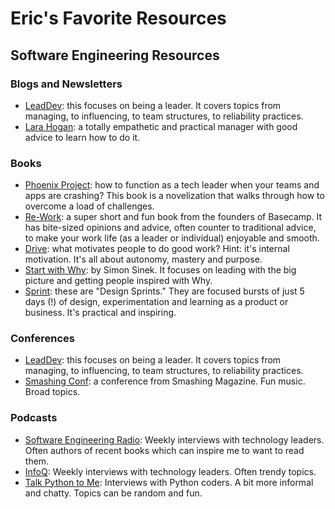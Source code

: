 # Eric's Favorite Resources

## Software Engineering Resources

### Blogs and Newsletters
- [LeadDev](https://leaddev.com/): this focuses on being a leader. It covers topics from managing, to influencing, to team structures, to reliability practices.
- [Lara Hogan](https://larahogan.me/blog/): a totally empathetic and practical manager with good advice to learn how to
  do it.

### Books
- [Phoenix Project](https://www.amazon.com/Phoenix-Project-DevOps-Helping-Business/dp/0988262592): how to function as a tech leader when your teams and apps are crashing? This book is a novelization that walks through how to overcome a load of challenges.
- [Re-Work](https://www.amazon.com/Rework-Jason-Fried/dp/0307463745/ref=sr_1_1): a super short and fun book from the founders of Basecamp. It has bite-sized opinions and advice, often counter to traditional advice, to make your work life (as a leader or individual) enjoyable and smooth.
- [Drive](https://www.amazon.com/Drive-Surprising-Truth-About-Motivates/dp/1594484805/ref=sr_1_1): what motivates people to do good work? Hint: it's internal motivation. It's all about autonomy, mastery and purpose.
- [Start with Why](https://www.amazon.com/Start-Why-Leaders-Inspire-Everyone/dp/1591846447/ref=sr_1_1): by Simon Sinek. It focuses on leading with the big picture and getting people inspired with Why.
- [Sprint](https://www.amazon.com/Sprint-Solve-Problems-Test-Ideas/dp/150112174X/ref=sr_1_1): these are "Design Sprints." They are focused bursts of just 5 days (!) of design, experimentation and learning as a product or business. It's practical and inspiring.

### Conferences
- [LeadDev](https://leaddev.com/): this focuses on being a leader. It covers topics from managing, to influencing, to team structures, to reliability practices.
- [Smashing Conf](https://smashingconf.com/online-workshops/): a conference from Smashing Magazine. Fun music. Broad topics.


### Podcasts
- [Software Engineering Radio](https://www.se-radio.net/): Weekly interviews with technology leaders. Often authors of recent books which can inspire
  me to want to read them.
- [InfoQ](https://www.infoq.com/the-infoq-podcast/): Weekly interviews with technology leaders. Often trendy topics.
- [Talk Python to Me](https://talkpython.fm/): Interviews with Python coders. A bit more informal and chatty. Topics can
  be random and fun.
